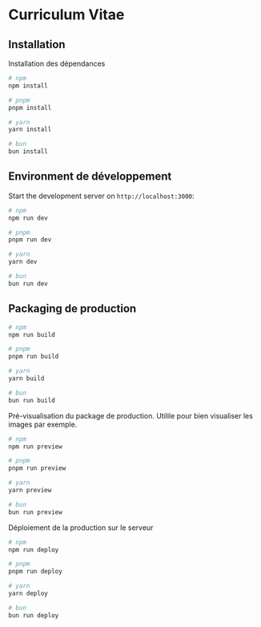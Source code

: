 # Curriculum Vitae

## Installation

Installation des dépendances

```bash
# npm
npm install

# pnpm
pnpm install

# yarn
yarn install

# bun
bun install
```

## Environment de développement

Start the development server on `http://localhost:3000`:

```bash
# npm
npm run dev

# pnpm
pnpm run dev

# yarn
yarn dev

# bun
bun run dev
```

## Packaging de production



```bash
# npm
npm run build

# pnpm
pnpm run build

# yarn
yarn build

# bun
bun run build
```

Pré-visualisation du package de production. Utilile pour bien visualiser les images par exemple.

```bash
# npm
npm run preview

# pnpm
pnpm run preview

# yarn
yarn preview

# bun
bun run preview
```

Déploiement de la production sur le serveur

```bash
# npm
npm run deploy

# pnpm
pnpm run deploy

# yarn
yarn deploy

# bun
bun run deploy
```